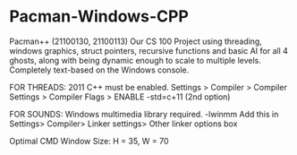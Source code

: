# Pacman-Windows-CPP
Pacman++ (21100130,  21100113) Our CS 100 Project using threading, windows graphics, struct pointers, recursive functions and basic AI for all 4 ghosts, along with being dynamic enough to scale to multiple levels. Completely text-based on the Windows console.

FOR THREADS: 2011 C++ must be enabled. Settings > Compiler > Compiler Settings > Compiler Flags > ENABLE -std=c+11 (2nd option)

FOR SOUNDS: Windows multimedia library required. -lwinmm Add this in Settings> Compiler> Linker settings> Other linker options box

Optimal CMD Window Size: H = 35, W = 70
